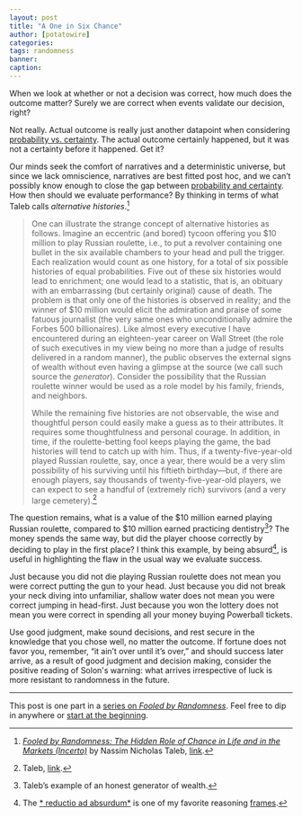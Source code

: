 ```yaml
---
layout: post
title: "A One in Six Chance"
author: [potatowire]
categories: 
tags: randomness
banner: 
caption:
---
```


When we look at whether or not a decision was correct, how much does the outcome matter? Surely we are correct when events validate our decision, right?

Not really. Actual outcome is really just another datapoint when considering [probability vs. certainty][1]. The actual outcome certainly happened, but it was not a certainty before it happened. Get it? 

Our minds seek the comfort of narratives and a deterministic universe, but since we lack omniscience, narratives are best fitted post hoc, and we can’t possibly know enough to close the gap between [probability and certainty][2]. How then should we evaluate performance? By thinking in terms of what Taleb calls *alternative histories*.[^1]

> One can illustrate the strange concept of alternative histories as follows. Imagine an eccentric (and bored) tycoon offering you $10 million to play Russian roulette, i.e., to put a revolver containing one bullet in the six available chambers to your head and pull the trigger. Each realization would count as one history, for a total of six possible histories of equal probabilities. Five out of these six histories would lead to enrichment; one would lead to a statistic, that is, an obituary with an embarrassing (but certainly original) cause of death. The problem is that only one of the histories is observed in reality; and the winner of $10 million would elicit the admiration and praise of some fatuous journalist (the very same ones who unconditionally admire the Forbes 500 billionaires). Like almost every executive I have encountered during an eighteen-year career on Wall Street (the role of such executives in my view being no more than a judge of results delivered in a random manner), the public observes the external signs of wealth without even having a glimpse at the source (we call such source the _generator_). Consider the possibility that the Russian roulette winner would be used as a role model by his family, friends, and neighbors. 
> 
> While the remaining five histories are not observable, the wise and thoughtful person could easily make a guess as to their attributes. It requires some thoughtfulness and personal courage. In addition, in time, if the roulette-betting fool keeps playing the game, the bad histories will tend to catch up with him. Thus, if a twenty-five-year-old played Russian roulette, say, once a year, there would be a very slim possibility of his surviving until his fiftieth birthday—but, if there are enough players, say thousands of twenty-five-year-old players, we can expect to see a handful of (extremely rich) survivors (and a very large cemetery).[^2]

The question remains, what is a value of the $10 million earned playing Russian roulette, compared to $10 million earned practicing dentistry[^3]? The money spends the same way, but did the player choose correctly by deciding to play in the first place? I think this example, by being absurd[^4], is useful in highlighting the flaw in the usual way we evaluate success. 

Just because you did not die playing Russian roulette does not mean you were correct putting the gun to your head. Just because you did not break your neck diving into unfamiliar, shallow water does not mean you were correct jumping in head-first. Just because you won the lottery does not mean you were correct in spending all your money buying Powerball tickets.

Use good judgment, make sound decisions, and rest secure in the knowledge that you chose well, no matter the outcome. If fortune does not favor you, remember, “it ain’t over until it’s over,” and should success later arrive, as a result of good judgment and decision making, consider the positive reading of Solon's warning: what arrives irrespective of luck is more resistant to randomness in the future.

---- 

This post is one part in a [series on _Fooled by Randomness_][8]. Feel free to dip in anywhere or [start at the beginning][9].

[^1]:	[_Fooled by Randomness: The Hidden Role of Chance in Life and in the Markets (Incerto)_][3] by Nassim Nicholas Taleb, [link][4].

[^2]:	Taleb, [link][5].

[^3]:	Taleb’s example of an honest generator of wealth. 

[^4]:	The [* reductio ad absurdum*][6] is one of my favorite reasoning [frames][7].

[1]:	https://with.thegra.in/probability-and-certainty
[2]:	https://with.thegra.in/probability-and-certainty
[3]:	https://www.amazon.com/dp/B001FA0W5W/?tag=potatowire-20
[4]:	http://a.co/1tjQmMS
[5]:	http://a.co/8BIJiOj
[6]:	https://en.wikipedia.org/wiki/Reductio_ad_absurdum
[7]:	https://with.thegra.in/changing-frames
[8]:	https://with.thegra.in/archive?search=randomness
[9]:	https://with.thegra.in/a-random-series